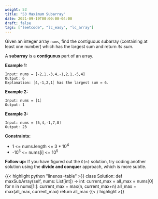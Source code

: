 ```yaml
---
weight: 53
title: "53 Maximum Subarray"
date: 2021-09-19T00:00:00-04:00
draft: false
tags: ["leetcode", "lc_easy", "lc_array"]
---
```


Given an integer array `nums`, find the contiguous subarray (containing at least one number) which has the largest sum and return _its sum_.

A **subarray** is a **contiguous** part of an array.

**Example 1:**
```
Input: nums = [-2,1,-3,4,-1,2,1,-5,4]
Output: 6
Explanation: [4,-1,2,1] has the largest sum = 6.
```
**Example 2:**
```
Input: nums = [1]
Output: 1
```
**Example 3:**
```
Input: nums = [5,4,-1,7,8]
Output: 23
```

**Constraints:**
- 1 <= nums.length <= 3 * 10<sup>4</sup>
- -10<sup>5</sup> <= nums[i] <= 10<sup>5</sup>

**Follow up:** If you have figured out the `O(n)` solution, try coding another solution using the **divide and conquer** approach, which is more subtle.

<div class="tabs"></div>
<div class="tab-content">
<div id="python" class="lang">
{{< highlight python "linenos=table" >}}
class Solution:
    def maxSubArray(self, nums: List[int]) -> int:
        current_max = all_max = nums[0]
        for n in nums[1:]:
            current_max = max(n, current_max+n)
            all_max = max(all_max, current_max)
        return all_max
{{< / highlight >}}
</div>
</div>
